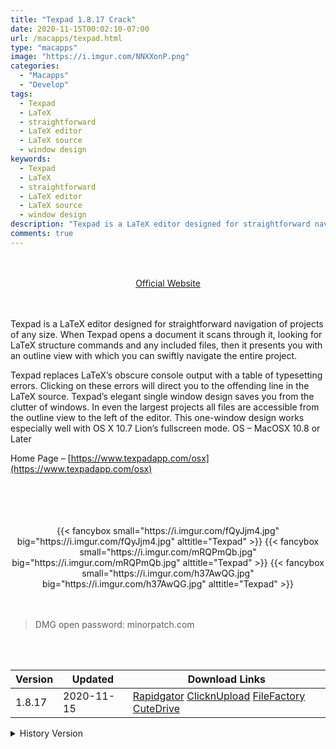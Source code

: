 ```yaml
---
title: "Texpad 1.8.17 Crack"
date: 2020-11-15T00:02:10-07:00
url: /macapps/texpad.html
type: "macapps"
image: "https://i.imgur.com/NNXXonP.png"
categories:
  - "Macapps"
  - "Develop"
tags:
  - Texpad
  - LaTeX
  - straightforward
  - LaTeX editor
  - LaTeX source
  - window design
keywords:
  - Texpad
  - LaTeX
  - straightforward
  - LaTeX editor
  - LaTeX source
  - window design
description: "Texpad is a LaTeX editor designed for straightforward navigation of projects of any size"
comments: true
---
```


<br/>
<br/>
<center>
<a href="https://www.texpadapp.com/osx" target="blank"><div class="border border-blue-500 rounded-lg transition duration-500 
    ease-in-out w-48 text-lg text-blue-500 text-center px-2 hover:bg-blue-500 hover:text-white">
  Official Website 
</div></a>
</center>
<br/>
<br/>

Texpad is a LaTeX editor designed for straightforward navigation of projects of any size. When Texpad opens a document it scans through it, looking for LaTeX structure commands and any included files, then it presents you with an outline view with which you can swiftly navigate the entire project.

Texpad replaces LaTeX’s obscure console output with a table of typesetting errors. Clicking on these errors will direct you to the offending line in the LaTeX source. Texpad’s elegant single window design saves you from the clutter of windows. In even the largest projects all files are accessible from the outline view to the left of the editor. This one-window design works especially well with OS X 10.7 Lion’s fullscreen mode. OS – MacOSX 10.8 or Later



Home Page – [https://www.texpadapp.com/osx](https://www.texpadapp.com/osx)

<br/>
<br/>
<script async src="https://pagead2.googlesyndication.com/pagead/js/adsbygoogle.js"></script>
<ins class="adsbygoogle"
     style="display:block; text-align:center;"
     data-ad-layout="in-article"
     data-ad-format="fluid"
     data-ad-client="ca-pub-8746275014476192"
     data-ad-slot="5144997159"></ins>
<script>
     (adsbygoogle = window.adsbygoogle || []).push({});
</script>
<br/>
<br/>


<center>

<div class="w-full grid grid-cols-3 flex gap-2">
{{< fancybox small="https://i.imgur.com/fQyJjm4.jpg" big="https://i.imgur.com/fQyJjm4.jpg" alttitle="Texpad" >}}
{{< fancybox small="https://i.imgur.com/mRQPmQb.jpg" big="https://i.imgur.com/mRQPmQb.jpg" alttitle="Texpad" >}}
{{< fancybox small="https://i.imgur.com/h37AwQG.jpg" big="https://i.imgur.com/h37AwQG.jpg" alttitle="Texpad" >}}
</div>


</center>

<br/>
<br/>


> DMG open password: minorpatch.com

<br/>

<br/>
<div id="history_version" class="history_version">

| Version | Updated | Download Links |
| ---- | ---- | ---- |
| 1.8.17 | 2020-11-15 | [Rapidgator](https://ouo.io/1NC4Ys)   [ClicknUpload](https://ouo.io/fqefD0)   [FileFactory](https://ouo.io/wwloZho)   [CuteDrive](https://ouo.io/5A95hkE) |
<details>
<summary>History Version</summary>

| Version | Updated | Download Links |
| ---- | ---- | ---- |
| 1.8.16 | 2020-11-13 | [Rapidgator](https://ouo.io/go8Uuc)   [ClicknUpload](https://ouo.io/lLtSDG)   [FileFactory](https://ouo.io/CFyshKY)   [CuteDrive](https://ouo.io/mYVQdTZ) |
| 1.8.15.529 | 2020-08-16 | [UsersCloud](https://ouo.io/VmXx6vc)   [ClicknUpload](https://ouo.io/Gi6UvH9)   [FileFactory](https://ouo.io/REvRyI)   [CuteDrive](https://ouo.io/DZCEHp) |
| 1.8.15.526 | 2020-08-12 | [UsersCloud](https://ouo.io/sM2f4c)   [ClicknUpload](https://ouo.io/6MP6hN)   [FileFactory](https://ouo.io/QWmPPA)   [CuteDrive](https://ouo.io/cfp0bT) |
| 1.8.15 | 2020-08-02 | [UsersCloud](https://ouo.io/hv7G0Om)   [ClicknUpload](https://ouo.io/FZ8sON)   [FileFactory](https://ouo.io/e1y9kZU)   [CuteDrive](https://ouo.io/MSDJ78j) |
</details>

</div>
